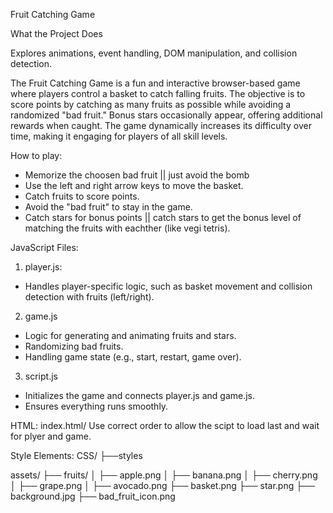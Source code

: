 Fruit Catching Game

What the Project Does

Explores animations, event handling, DOM manipulation, and collision detection.

The Fruit Catching Game is a fun and interactive browser-based game where players control a basket to catch falling fruits. The objective is to score points by catching as many fruits as possible while avoiding a randomized "bad fruit." Bonus stars occasionally appear, offering additional rewards when caught. The game dynamically increases its difficulty over time, making it engaging for players of all skill levels.

How to play:
- Memorize the choosen bad fruit || just avoid the bomb 
- Use the left and right arrow keys to move the basket.
- Catch fruits to score points.
- Avoid the "bad fruit" to stay in the game.
- Catch stars for bonus points || catch stars to get the bonus level of matching the fruits with eachther (like vegi tetris).

JavaScript Files:
1. player.js: 
- Handles player-specific logic, such as basket movement and collision detection with fruits (left/right).

2. game.js
- Logic for generating and animating fruits and stars.
- Randomizing bad fruits.
- Handling game state (e.g., start, restart, game over).

3. script.js
- Initializes the game and connects player.js and game.js.
- Ensures everything runs smoothly.

HTML:
index.html/
Use correct order to allow the scipt to load last and wait for plyer and game. 

Style Elements:
CSS/
├──styles

assets/
├── fruits/
│   ├── apple.png
│   ├── banana.png
│   ├── cherry.png
│   ├── grape.png
│   ├── avocado.png
├── basket.png
├── star.png
├── background.jpg
├── bad_fruit_icon.png


